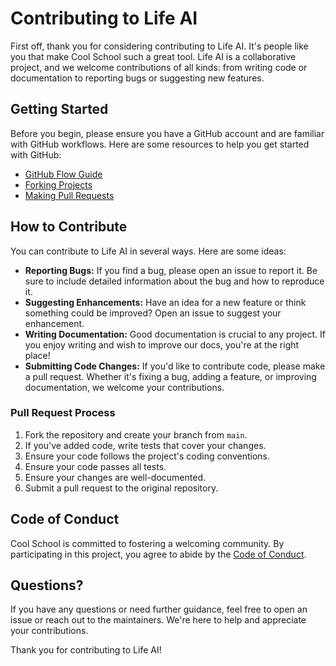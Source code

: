 # Contributing to Life AI

First off, thank you for considering contributing to Life AI. It's people like you that make Cool School such a great tool. Life AI is a collaborative project, and we welcome contributions of all kinds: from writing code or documentation to reporting bugs or suggesting new features.

## Getting Started

Before you begin, please ensure you have a GitHub account and are familiar with GitHub workflows. Here are some resources to help you get started with GitHub:

- [GitHub Flow Guide](https://guides.github.com/introduction/flow/)
- [Forking Projects](https://guides.github.com/activities/forking/)
- [Making Pull Requests](https://help.github.com/articles/about-pull-requests/)

## How to Contribute

You can contribute to Life AI in several ways. Here are some ideas:

- **Reporting Bugs:** If you find a bug, please open an issue to report it. Be sure to include detailed information about the bug and how to reproduce it.
- **Suggesting Enhancements:** Have an idea for a new feature or think something could be improved? Open an issue to suggest your enhancement.
- **Writing Documentation:** Good documentation is crucial to any project. If you enjoy writing and wish to improve our docs, you're at the right place!
- **Submitting Code Changes:** If you'd like to contribute code, please make a pull request. Whether it's fixing a bug, adding a feature, or improving documentation, we welcome your contributions.

### Pull Request Process

1. Fork the repository and create your branch from `main`.
2. If you've added code, write tests that cover your changes.
3. Ensure your code follows the project's coding conventions.
4. Ensure your code passes all tests.
5. Ensure your changes are well-documented.
6. Submit a pull request to the original repository.

## Code of Conduct

Cool School is committed to fostering a welcoming community. By participating in this project, you agree to abide by the [Code of Conduct](CODE_OF_CONDUCT.md).

## Questions?

If you have any questions or need further guidance, feel free to open an issue or reach out to the maintainers. We're here to help and appreciate your contributions.

Thank you for contributing to Life AI!
